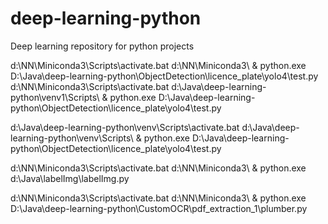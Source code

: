 # deep-learning-python
Deep learning repository for python projects


d:\NN\Miniconda3\Scripts\activate.bat d:\NN\Miniconda3\ & python.exe D:\Java\deep-learning-python\ObjectDetection\licence_plate\yolo4\test.py
d:\NN\Miniconda3\Scripts\activate.bat d:\Java\deep-learning-python\venv1\Scripts\ & python.exe D:\Java\deep-learning-python\ObjectDetection\licence_plate\yolo4\test.py

d:\Java\deep-learning-python\venv\Scripts\activate.bat d:\Java\deep-learning-python\venv\Scripts\ & python.exe D:\Java\deep-learning-python\ObjectDetection\licence_plate\yolo4\test.py


d:\NN\Miniconda3\Scripts\activate.bat d:\NN\Miniconda3\ & python.exe d:\Java\labelImg\labelImg.py

d:\NN\Miniconda3\Scripts\activate.bat d:\NN\Miniconda3\ & python.exe D:\Java\deep-learning-python\CustomOCR\pdf_extraction_1\plumber.py